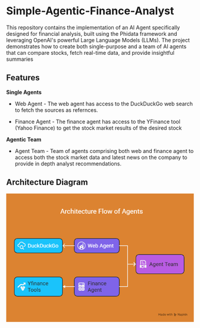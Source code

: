 # Simple-Agentic-Finance-Analyst

This repository contains the implementation of an AI Agent specifically designed for financial analysis, built using the Phidata framework and leveraging OpenAI's powerful Large Language Models (LLMs). The project demonstrates how to create both single-purpose and a team of AI agents that can compare stocks, fetch real-time data, and provide insightful summaries

## Features

**Single Agents**

- Web Agent - The web agent has access to the DuckDuckGo web search to fetch the sources as refernces.

- Finance Agent - The finance agent has access to the YFinance tool (Yahoo Finance) to get the stock market results of the desired stock

**Agentic Team**

- Agent Team - Team of agents comprising both web and finance agent to access both the stock market data and latest news on the company to provide in depth analyst recommendations.

## Architecture Diagram
![img.png](imgs/architecture_flow.png)
